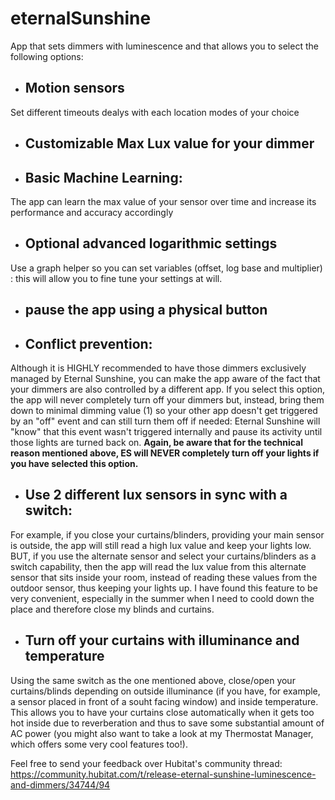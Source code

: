 # eternalSunshine
App that sets dimmers with luminescence and that allows you to select the following options:

- ## Motion sensors
Set different timeouts dealys with each location modes of your choice
- ## Customizable Max Lux value for your dimmer
- ## Basic Machine Learning: 
The app can learn the max value of your sensor over time and increase its performance and accuracy accordingly
- ## Optional advanced logarithmic settings
Use a graph helper so you can set variables (offset, log base and multiplier) : this will allow you to fine tune your settings at will. 
- ## pause the app using a physical button
- ## Conflict prevention: 
Although it is HIGHLY recommended to have those dimmers exclusively managed by Eternal Sunshine, you can make the app aware of the fact that your dimmers are also controlled by a different app.
If you select this option, the app will never completely turn off your dimmers but, instead, bring them down to minimal dimming value (1) so your other app doesn't get triggered by an "off" event and can still turn them off if needed: Eternal Sunshine will "know" that this event wasn't triggered internally and pause its activity until those lights are turned back on. **Again, be aware that for the technical reason mentioned above, ES will NEVER completely turn off your lights if you have selected this option.** 
- ## Use 2 different lux sensors in sync with a switch:
For example, if you close your curtains/blinders, providing your main sensor is outside, the app will still read a high lux value and keep your lights low. BUT, if you use the alternate sensor and select your curtains/blinders as a switch capability, then the app will read the lux value from this alternate sensor that sits inside your room, instead of reading these values from the outdoor sensor, thus keeping your lights up. I have found this feature to be very convenient, especially in the summer when I need to coold down the place and therefore close my blinds and curtains. 
- ## Turn off your curtains with illuminance and temperature 
Using the same switch as the one mentioned above, close/open your curtains/blinds depending on outside illuminance (if you have, for example, a sensor placed in front of a souht facing window) and inside temperature. This allows you to have your curtains close automatically when it gets too hot inside due to reverberation and thus to save some substantial amount of AC power (you might also want to take a look at my Thermostat Manager, which offers some very cool features too!). 

Feel free to send your feedback over Hubitat's community thread: 
https://community.hubitat.com/t/release-eternal-sunshine-luminescence-and-dimmers/34744/94 


